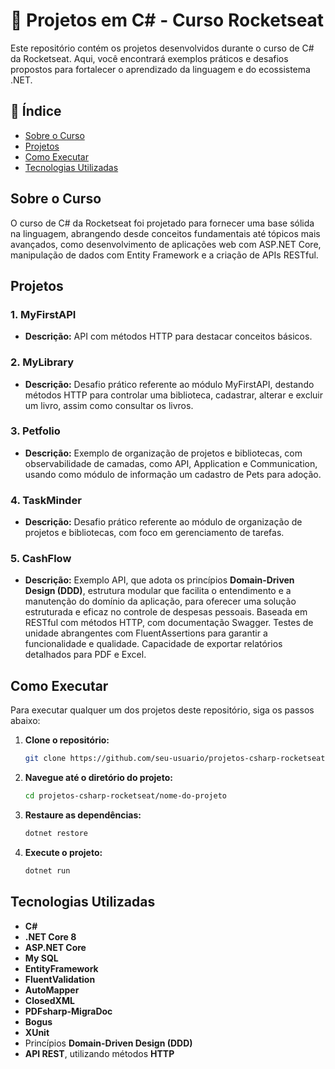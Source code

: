 # 🚀 Projetos em C# - Curso Rocketseat

Este repositório contém os projetos desenvolvidos durante o curso de C# da Rocketseat. Aqui, você encontrará exemplos práticos e desafios propostos para fortalecer o aprendizado da linguagem e do ecossistema .NET.

## 📝 Índice

- [Sobre o Curso](#sobre-o-curso)
- [Projetos](#projetos)
- [Como Executar](#como-executar)
- [Tecnologias Utilizadas](#tecnologias-utilizadas)

## Sobre o Curso

O curso de C# da Rocketseat foi projetado para fornecer uma base sólida na linguagem, abrangendo desde conceitos fundamentais até tópicos mais avançados, como desenvolvimento de aplicações web com ASP.NET Core, manipulação de dados com Entity Framework e a criação de APIs RESTful.

## Projetos

### 1. MyFirstAPI
- **Descrição:** API com métodos HTTP para destacar conceitos básicos.

### 2. MyLibrary
- **Descrição:** Desafio prático referente ao módulo MyFirstAPI, destando métodos HTTP para controlar uma biblioteca, cadastrar, alterar e excluir um livro, assim como consultar os livros.

### 3. Petfolio
- **Descrição:** Exemplo de organização de projetos e bibliotecas, com observabilidade de camadas, como API, Application e Communication, usando como módulo de informação um cadastro de Pets para adoção.

### 4. TaskMinder
- **Descrição:** Desafio prático referente ao módulo de organização de projetos e bibliotecas, com foco em gerenciamento de tarefas.

### 5. CashFlow
- **Descrição:** Exemplo API, que adota os princípios **Domain-Driven Design (DDD)**, estrutura modular que facilita o entendimento e a manutenção do domínio da aplicação, para oferecer uma solução estruturada e eficaz no controle de despesas pessoais. Baseada em RESTful com métodos HTTP, com documentação Swagger. Testes de unidade abrangentes com FluentAssertions para garantir a funcionalidade e qualidade. Capacidade de exportar relatórios detalhados para PDF e Excel.

## Como Executar

Para executar qualquer um dos projetos deste repositório, siga os passos abaixo:

1. **Clone o repositório:**

    ```bash
    git clone https://github.com/seu-usuario/projetos-csharp-rocketseat.git
    ```

2. **Navegue até o diretório do projeto:**

    ```bash
    cd projetos-csharp-rocketseat/nome-do-projeto
    ```

3. **Restaure as dependências:**

    ```bash
    dotnet restore
    ```

4. **Execute o projeto:**

    ```bash
    dotnet run
    ```

## Tecnologias Utilizadas

- **C#**
- **.NET Core 8**
- **ASP.NET Core**
- **My SQL**
- **EntityFramework**
- **FluentValidation**
- **AutoMapper**
- **ClosedXML**
- **PDFsharp-MigraDoc**
- **Bogus**
- **XUnit**
- Princípios **Domain-Driven Design (DDD)**
- **API REST**, utilizando métodos **HTTP**
